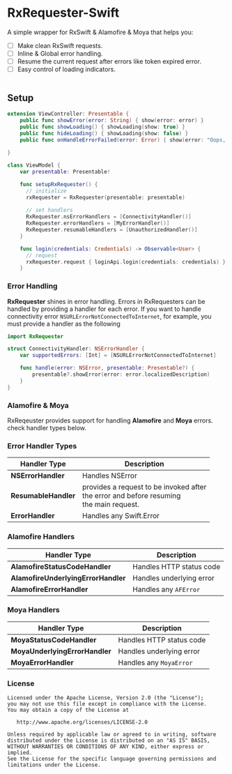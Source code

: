 # RxRequester-Swift

A simple wrapper for RxSwift & Alamofire & Moya that helps you:
- [ ] Make clean RxSwift requests.
- [ ] Inline & Global error handling.
- [ ] Resume the current request after errors like token expired error.
- [ ] Easy control of loading indicators.

``` swift

```

## Setup
``` swift
extension ViewController: Presentable {
    public func showError(error: String) { show(error: error) }
    public func showLoading() { showLoading(show: true) }
    public func hideLoading() { showLoading(show: false) }
    public func onHandleErrorFailed(error: Error) { show(error: "Oops, something went wrong!") }
    
}

class ViewModel {
    var presentable: Presentable!

    func setupRxRequester() {
      // initialize
      rxRequester = RxRequester(presentable: presentable)
    
      // set handlers
      RxRequester.nsErrorHandlers = [ConnectivityHandler()]
      RxRequester.errorHandlers = [MyErrorHandler()]
      RxRequester.resumableHandlers = [UnauthorizedHandler()]
    }

    func login(credentials: Credentials) -> Observable<User> {
      // request
      rxRequester.request { loginApi.login(credentials: credentials) }
    }
```

### Error Handling
**RxRequester** shines in error handling. Errors in RxRequesters can be handled by providing a handler for each error.
If you want to handle connectivity error `NSURLErrorNotConnectedToInternet`, for example, you must provide a handler as the following

``` swift
import RxRequester

struct ConnectivityHandler: NSErrorHandler {
    var supportedErrors: [Int] = [NSURLErrorNotConnectedToInternet]

    func handle(error: NSError, presentable: Presentable?) {
        presentable?.showError(error: error.localizedDescription)
    }
}

```

### Alamofire & Moya
RxReqeuster provides support for handling **Alamofire** and **Moya** errors. check handler types below.


### Error Handler Types

|     **Handler Type**     |                 **Description**               |
|--------------------------|-----------------------------------------------|
| **NSErrorHandler**       |   Handles NSError                             |
| **ResumableHandler**     |   provides a request to be invoked after <br> the error and before resuming <br>the main request.                                                                   |
| **ErrorHandler**         |     Handles any Swift.Error                   |


### Alamofire Handlers
|       **Handler Type**               |        **Description**            |
|--------------------------------------|-----------------------------------|
| **AlamofireStatusCodeHandler**       |   Handles HTTP status code        |
| **AlamofireUnderlyingErrorHandler**  |   Handles underlying error        |
| **AlamofireErrorHandler**            |   Handles any `AFError`           |

### Moya Handlers
|       **Handler Type**               |         **Description**           |
|--------------------------------------|-----------------------------------|
| **MoyaStatusCodeHandler**            |   Handles HTTP status code        |
| **MoyaUnderlyingErrorHandler**       |   Handles underlying error        |
| **MoyaErrorHandler**                 |   Handles any `MoyaError`         |

### License

```
Licensed under the Apache License, Version 2.0 (the "License");
you may not use this file except in compliance with the License.
You may obtain a copy of the License at

   http://www.apache.org/licenses/LICENSE-2.0

Unless required by applicable law or agreed to in writing, software
distributed under the License is distributed on an "AS IS" BASIS,
WITHOUT WARRANTIES OR CONDITIONS OF ANY KIND, either express or implied.
See the License for the specific language governing permissions and
limitations under the License.
```
